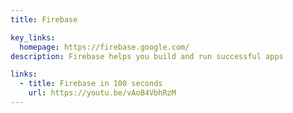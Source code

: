 ```yaml
---
title: Firebase 

key_links:
  homepage: https://firebase.google.com/
description: Firebase helps you build and run successful apps

links:
  - title: Firebase in 100 seconds
    url: https://youtu.be/vAoB4VbhRzM
---
```



